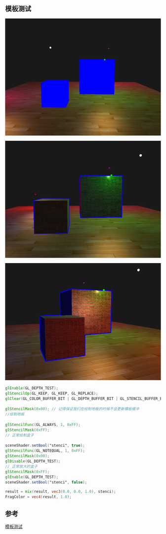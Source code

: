 ## 模板测试

![image-20211112173210247](images/image-20211112173210247.png)

![image-20211112173240131](images/image-20211112173240131.png)

![image-20211112173300699](images/image-20211112173300699.png)



```glsl
glEnable(GL_DEPTH_TEST);
glStencilOp(GL_KEEP, GL_KEEP, GL_REPLACE);  
glClear(GL_COLOR_BUFFER_BIT | GL_DEPTH_BUFFER_BIT | GL_STENCIL_BUFFER_BIT); 

glStencilMask(0x00); // 记得保证我们在绘制地板的时候不会更新模板缓冲
//绘制地板

glStencilFunc(GL_ALWAYS, 1, 0xFF); 
glStencilMask(0xFF); 
// 正常绘制盒子

sceneShader.setBool("stenci", true);
glStencilFunc(GL_NOTEQUAL, 1, 0xFF);
glStencilMask(0x00); 
glDisable(GL_DEPTH_TEST);
// 正常放大的盒子
glStencilMask(0xFF);
glEnable(GL_DEPTH_TEST);  
sceneShader.setBool("stenci", false);
```

```glsl
result = mix(result, vec3(0.0, 0.0, 1.0), stenci);
FragColor = vec4(result, 1.0);
```

## 参考

[模板测试](https://learnopengl-cn.github.io/04%20Advanced%20OpenGL/02%20Stencil%20testing)
